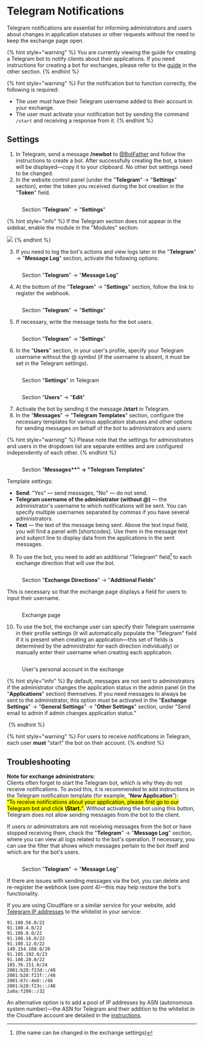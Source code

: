 # Telegram Notifications

Telegram notifications are essential for informing administrators and users about changes in application statuses or other requests without the need to keep the exchange page open.

{% hint style="warning" %}
You are currently viewing the guide for creating a Telegram bot to notify clients about their applications. If you need instructions for creating a bot for exchanges, please refer to the [guide](https://premium.gitbook.io/main/osnovnye-nastroiki/telegram-bot-dlya-obmena) in the other section.
{% endhint %}

{% hint style="warning" %}
For the notification bot to function correctly, the following is required:

* The user must have their Telegram username added to their account in your exchange.
* The user must activate your notification bot by sending the command `/start` and receiving a response from it.
{% endhint %}

## Settings

1. In Telegram, send a message **/newbot** to [@BotFather](https://t.me/BotFather) and follow the instructions to create a bot. After successfully creating the bot, a token will be displayed—copy it to your clipboard. No other bot settings need to be changed.
2. In the website control panel (under the "**Telegram**" -> "**Settings**" section), enter the token you received during the bot creation in the "**Token**" field.

<figure><img src="../../.gitbook/assets/image (966).png" alt=""><figcaption><p>Section "<strong>Telegram</strong>" -> "<strong>Settings</strong>"</p></figcaption></figure>

{% hint style="info" %}
If the Telegram section does not appear in the sidebar, enable the module in the "Modules" section:

![](<../../.gitbook/assets/image (863).png>)
{% endhint %}

3. If you need to log the bot's actions and view logs later in the "**Telegram**" -> "**Message Log**" section, activate the following options:

<figure><img src="../../.gitbook/assets/image (886).png" alt=""><figcaption><p>Section "<strong>Telegram</strong>" -> "<strong>Message Log</strong>"</p></figcaption></figure>

4. At the bottom of the "**Telegram**" -> "**Settings**" section, follow the link to register the webhook.

<figure><img src="../../.gitbook/assets/image (865).png" alt=""><figcaption><p>Section "<strong>Telegram</strong>" -> "<strong>Settings</strong>"</p></figcaption></figure>

5. If necessary, write the message texts for the bot users.

<figure><img src="../../.gitbook/assets/image (1234).png" alt=""><figcaption><p>Section "<strong>Telegram</strong>" -> "<strong>Settings</strong>"</p></figcaption></figure>

6. In the "**Users**" section, in your user's profile, specify your Telegram username without the @ symbol (if the username is absent, it must be set in the Telegram settings).

<figure><img src="../../.gitbook/assets/image (1164).png" alt=""><figcaption><p>Section "<strong>Settings</strong>" in Telegram</p></figcaption></figure>

<figure><img src="../../.gitbook/assets/image (1241).png" alt=""><figcaption><p>Section "<strong>Users</strong>" -> "<strong>Edit</strong>"</p></figcaption></figure>

7. Activate the bot by sending it the message **/start** in Telegram.
8. In the "**Messages**" → "**Telegram Templates**" section, configure the necessary templates for various application statuses and other options for sending messages on behalf of the bot to administrators and users:

{% hint style="warning" %}
Please note that the settings for administrators and users in the dropdown list are separate entities and are configured independently of each other.
{% endhint %}

<figure><img src="../../.gitbook/assets/image (1093).png" alt=""><figcaption><p>Section "<strong>Messages**" → "Telegram Templates</strong>"</p></figcaption></figure>

Template settings:

* **Send**: "Yes" — send messages, "No" — do not send.
* **Telegram username of the administrator (without @)** — the administrator's username to which notifications will be sent. You can specify multiple usernames separated by commas if you have several administrators.
* **Text** — the text of the message being sent. Above the text input field, you will find a panel with \[shortcodes]. Use them in the message text and subject line to display data from the applications in the sent messages.

9. To use the bot, you need to add an additional "Telegram" field[^1] to each exchange direction that will use the bot.

<figure><img src="../../.gitbook/assets/image (1242).png" alt=""><figcaption><p>Section "<strong>Exchange Directions</strong>" -> "<strong>Additional Fields</strong>"</p></figcaption></figure>

This is necessary so that the exchange page displays a field for users to input their username.

<figure><img src="../../.gitbook/assets/image (962).png" alt=""><figcaption><p>Exchange page</p></figcaption></figure>

10. To use the bot, the exchange user can specify their Telegram username in their profile settings (it will automatically populate the "Telegram" field if it is present when creating an application—this set of fields is determined by the administrator for each direction individually) or manually enter their username when creating each application.

<figure><img src="../../.gitbook/assets/image (1039).png" alt=""><figcaption><p>User's personal account in the exchange</p></figcaption></figure>

{% hint style="info" %}
By default, messages are not sent to administrators if the administrator changes the application status in the admin panel (in the "**Applications**" section) themselves. If you need messages to always be sent to the administrator, this option must be activated in the "**Exchange Settings**" -> "**General Settings**" -> "**Other Settings**" section, under "Send email to admin if admin changes application status."

<img src="../../.gitbook/assets/image (938).png" alt="" data-size="original">
{% endhint %}

{% hint style="warning" %}
For users to receive notifications in Telegram, each user **must** "start" the bot on their account.
{% endhint %}

## Troubleshooting

**Note for exchange administrators:**\
Clients often forget to start the Telegram bot, which is why they do not receive notifications. To avoid this, it is recommended to add instructions in the Telegram notification template (for example, “**New Application**”):\
<mark style="color:$warning;">“To receive notifications about your application, please first go to our Telegram bot and click</mark> <mark style="color:$warning;"></mark><mark style="color:$warning;">**\Start.**</mark><mark style="color:$warning;">”.</mark> Without activating the bot using this button, Telegram does not allow sending messages from the bot to the client.

If users or administrators are not receiving messages from the bot or have stopped receiving them, check the "**Telegram**" -> "**Message Log**" section, where you can view all logs related to the bot's operation. If necessary, you can use the filter that shows which messages pertain to the bot itself and which are for the bot's users.

<figure><img src="../../.gitbook/assets/image (1158).png" alt=""><figcaption><p>Section "<strong>Telegram</strong>" -> "<strong>Message Log</strong>"</p></figcaption></figure>

If there are issues with sending messages via the bot, you can delete and re-register the webhook (see point 4)—this may help restore the bot's functionality.

If you are using Cloudflare or a similar service for your website, add [Telegram IP addresses](https://core.telegram.org/resources/cidr.txt) to the whitelist in your service:

```
91.108.56.0/22
91.108.4.0/22
91.108.8.0/22
91.108.16.0/22
91.108.12.0/22
149.154.160.0/20
91.105.192.0/23
91.108.20.0/22
185.76.151.0/24
2001:b28:f23d::/48
2001:b28:f23f::/48
2001:67c:4e8::/48
2001:b28:f23c::/48
2a0a:f280::/32
```

An alternative option is to add a pool of IP addresses by ASN (autonomous system number)—the ASN for Telegram and their addition to the whitelist in the Cloudflare account are detailed in the [instructions](https://premium.gitbook.io/main/osnovnye-nastroiki/faq/dobavlenie-ip-adresov-v-whitelist-v-cloudflare).

[^1]: (the name can be changed in the exchange settings)